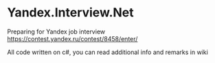 # Yandex.Interview.Net
Preparing for Yandex job interview https://contest.yandex.ru/contest/8458/enter/

All code written on c#, you can read additional info and remarks in wiki

